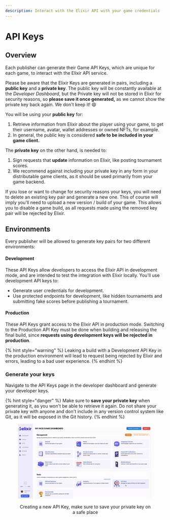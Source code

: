 ```yaml
---
description: Interact with the Elixir API with your game credentials
---
```


# API Keys

## Overview

Each publisher can generate their Game API Keys, which are unique for each game, to interact with the Elixir API service.

Please be aware that the Elixir Keys are generated in pairs, including a **public key** and a **private key**. The public key will be constantly available at the _Developer Dashboard_, but the Private key will not be stored in Elixir for security reasons, so **please save it once generated,** as we cannot show the private key back again. We don't keep it! :smile:&#x20;

You will be using your **public key** for:

1. Retrieve information from Elixir about the player using your game, to get their username, avatar, wallet addresses or owned NFTs, for example.
2. In general, the public key is considered **safe to be included in your game client.**

The **private key** on the other hand, is needed to:

1. Sign requests that **update** information on Elixir, like posting tournament scores.&#x20;
2. We recommend against including your private key in any form in your distributable game clients, as it should be used primarily from your game backend.

If you lose or want to change for security reasons your keys, you will need to delete an existing key pair and generate a new one. This of course will imply you'll need to upload a new version / build of your game. This allows you to disable a game build, as all requests made using the removed key pair will be rejected by Elixir.



## Environments

Every publisher will be allowed to generate key pairs for two different environments:

#### Development&#x20;

These API Keys allow developers to access the Elixir API in development mode, and are intended to test the integration with Elixir locally. You'll use development API keys to:&#x20;

* Generate user credentials for development.
* Use protected endpoints for development, like hidden tournaments and submitting fake scores before publishing a tournament.

#### Production&#x20;

These API Keys grant access to the Elixir API in production mode. Switching to the Production API Key must be done when building and releasing the final build, since **requests using development keys will be rejected in production**.

{% hint style="warning" %}
Leaking a build with a Development API Key in the production environment will lead to request being rejected by Elixir and errors, leading to a bad user experience.
{% endhint %}

### Generate your keys

Navigate to the API Keys page in the developer dashboard and generate your developer keys.

{% hint style="danger" %}
Make sure to **save your private key** when generating it, as you won't be able to retrieve it again. Do not share your private key with anyone and don't include in any version control system like Git, as it will be exposed in the Git history.
{% endhint %}

<div align="center">

<figure><img src="../../.gitbook/assets/ezgif.com-gif-maker (1).gif" alt=""><figcaption><p>Creating a new API Key, make sure to save your private key on a safe place</p></figcaption></figure>

</div>



